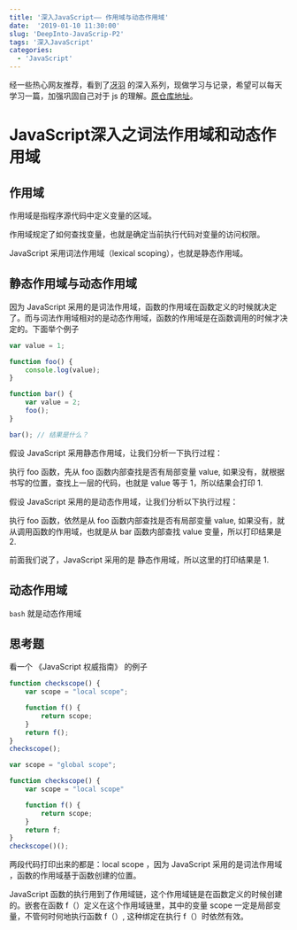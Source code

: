 ```yaml
---
title: '深入JavaScript—— 作用域与动态作用域'
date:  '2019-01-10 11:30:00'
slug: 'DeepInto-JavaScrip-P2'
tags: '深入JavaScript'
categories: 
  - 'JavaScript'
---
```


经一些热心网友推荐，看到了[冴羽](https://github.com/mqyqingfeng) 的深入系列，现做学习与记录，希望可以每天学习一篇，加强巩固自己对于 js 的理解。[原仓库地址](https://github.com/mqyqingfeng/Blog)。

# JavaScript深入之词法作用域和动态作用域

## 作用域

作用域是指程序源代码中定义变量的区域。

作用域规定了如何查找变量，也就是确定当前执行代码对变量的访问权限。

JavaScript 采用词法作用域（lexical scoping），也就是静态作用域。

## 静态作用域与动态作用域

因为 JavaScript 采用的是词法作用域，函数的作用域在函数定义的时候就决定了。而与词法作用域相对的是动态作用域，函数的作用域是在函数调用的时候才决定的。下面举个例子

```javascript
var value = 1;

function foo() {
    console.log(value);
}

function bar() {
    var value = 2;
    foo();
}

bar(); // 结果是什么？
```

假设 JavaScript 采用静态作用域，让我们分析一下执行过程：

执行 foo 函数，先从 foo 函数内部查找是否有局部变量 value, 如果没有，就根据书写的位置，查找上一层的代码，也就是 value 等于 1，所以结果会打印 1.

假设 JavaScript 采用的是动态作用域，让我们分析以下执行过程：

执行 foo 函数，依然是从 foo 函数内部查找是否有局部变量 value, 如果没有，就从调用函数的作用域，也就是从 bar 函数内部查找 value 变量，所以打印结果是 2.

前面我们说了，JavaScript 采用的是 静态作用域，所以这里的打印结果是 1.

## 动态作用域

`bash` 就是动态作用域

## 思考题

看一个 《JavaScript 权威指南》 的例子

```javascript
function checkscope() {
    var scope = "local scope";

    function f() {
        return scope;
    }
    return f();
}
checkscope();

var scope = "global scope";

function checkscope() {
    var scope = "local scope"

    function f() {
        return scope;
    }
    return f;
}
checkscope()();
```

两段代码打印出来的都是：local scope ，因为 JavaScript 采用的是词法作用域 ，函数的作用域基于函数创建的位置。

JavaScript 函数的执行用到了作用域链，这个作用域链是在函数定义的时候创建的。嵌套在函数 f（）定义在这个作用域链里，其中的变量 scope 一定是局部变量，不管何时何地执行函数 f（）, 这种绑定在执行 f（）时依然有效。
